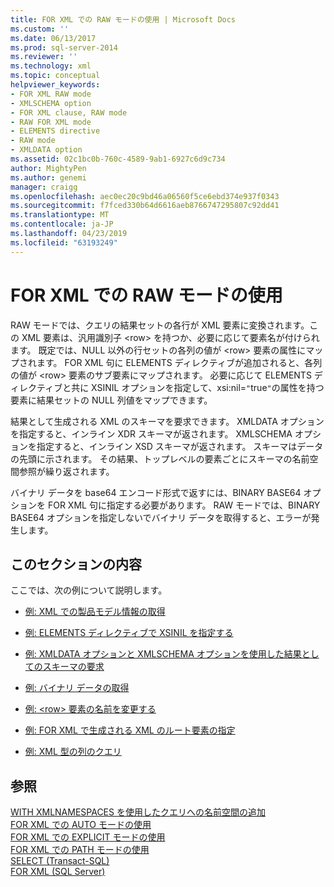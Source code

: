 ```yaml
---
title: FOR XML での RAW モードの使用 | Microsoft Docs
ms.custom: ''
ms.date: 06/13/2017
ms.prod: sql-server-2014
ms.reviewer: ''
ms.technology: xml
ms.topic: conceptual
helpviewer_keywords:
- FOR XML RAW mode
- XMLSCHEMA option
- FOR XML clause, RAW mode
- RAW FOR XML mode
- ELEMENTS directive
- RAW mode
- XMLDATA option
ms.assetid: 02c1bc0b-760c-4589-9ab1-6927c6d9c734
author: MightyPen
ms.author: genemi
manager: craigg
ms.openlocfilehash: aec0ec20c9bd46a06560f5ce6ebd374e937f0343
ms.sourcegitcommit: f7fced330b64d6616aeb8766747295807c92dd41
ms.translationtype: MT
ms.contentlocale: ja-JP
ms.lasthandoff: 04/23/2019
ms.locfileid: "63193249"
---
```

# <a name="use-raw-mode-with-for-xml"></a>FOR XML での RAW モードの使用
  RAW モードでは、クエリの結果セットの各行が XML 要素に変換されます。この XML 要素は、汎用識別子 \<row> を持つか、必要に応じて要素名が付けられます。 既定では、NULL 以外の行セットの各列の値が \<row> 要素の属性にマップされます。 FOR XML 句に ELEMENTS ディレクティブが追加されると、各列の値が \<row> 要素のサブ要素にマップされます。 必要に応じて ELEMENTS ディレクティブと共に XSINIL オプションを指定して、xsi:nil=`"`true`"`の属性を持つ要素に結果セットの NULL 列値をマップできます。  
  
 結果として生成される XML のスキーマを要求できます。 XMLDATA オプションを指定すると、インライン XDR スキーマが返されます。 XMLSCHEMA オプションを指定すると、インライン XSD スキーマが返されます。 スキーマはデータの先頭に示されます。 その結果、トップレベルの要素ごとにスキーマの名前空間参照が繰り返されます。  
  
 バイナリ データを base64 エンコード形式で返すには、BINARY BASE64 オプションを FOR XML 句に指定する必要があります。 RAW モードでは、BINARY BASE64 オプションを指定しないでバイナリ データを取得すると、エラーが発生します。  
  
## <a name="in-this-section"></a>このセクションの内容  
 ここでは、次の例について説明します。  
  
-   [例: XML での製品モデル情報の取得](example-retrieving-product-model-information-as-xml.md)  
  
-   [例: ELEMENTS ディレクティブで XSINIL を指定する](example-specifying-xsinil-with-the-elements-directive.md)  
  
-   [例: XMLDATA オプションと XMLSCHEMA オプションを使用した結果としてのスキーマの要求](example-requesting-schemas-as-results-with-the-xmldata-and-xmlschema-options.md)  
  
-   [例: バイナリ データの取得](example-retrieving-binary-data.md)  
  
-   [例: &#60;row&#62; 要素の名前を変更する](example-renaming-the-row-element.md)  
  
-   [例: FOR XML で生成される XML のルート要素の指定](example-specifying-a-root-element-for-the-xml-generated-by-for-xml.md)  
  
-   [例: XML 型の列のクエリ](example-querying-xmltype-columns.md)  
  
## <a name="see-also"></a>参照  
 [WITH XMLNAMESPACES を使用したクエリへの名前空間の追加](add-namespaces-to-queries-with-with-xmlnamespaces.md)   
 [FOR XML での AUTO モードの使用](use-auto-mode-with-for-xml.md)   
 [FOR XML での EXPLICIT モードの使用](use-explicit-mode-with-for-xml.md)   
 [FOR XML での PATH モードの使用](use-path-mode-with-for-xml.md)   
 [SELECT &#40;Transact-SQL&#41;](/sql/t-sql/queries/select-transact-sql)   
 [FOR XML &#40;SQL Server&#41;](../xml/for-xml-sql-server.md)  
  
  
